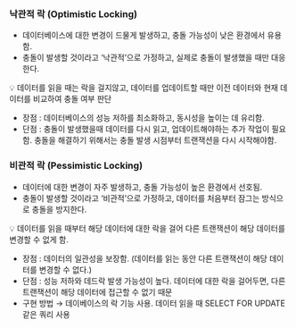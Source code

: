 ### 낙관적 락 (Optimistic Locking)

- 데이터베이스에 대한 변경이 드물게 발생하고, 충돌 가능성이 낮은 환경에서 유용함.
- 충돌이 발생할 것이라고 ‘낙관적’으로 가정하고, 실제로 충돌이 발생했을 때만 대응한다.

<aside>
💡 데이터를 읽을 때는 락을 걸지않고, 데이터를 업데이트할 때만 이전 데이터와 현재 데이터를 비교하여 충돌 여부 판단

</aside>

- 장점 : 데이터베이스의 성능 저하를 최소화하고, 동시성을 높이는 데 유리함.
- 단점 : 충돌이 발생했을때 데이터를 다시 읽고, 업데이트해야하는 추가 작업이 필요함. 충돌을 해결하기 위해서는 충돌 발생 시점부터 트랜잭션을 다시 시작해야함.

### 비관적 락 (Pessimistic Locking)

- 데이터에 대한 변경이 자주 발생하고, 충돌 가능성이 높은 환경에서 선호됨.
- 충돌이 발생할 것이라고 ‘비관적’으로 가정하고, 데이터를 처음부터 잠그는 방식으로 충돌을 방지한다.

<aside>
💡 데이터를 읽을 때부터 해당 데이터에 대한 락을 걸어 다른 트랜잭션이 해당 데이터를 변경할 수 없게 함.

</aside>

- 장점 : 데이터의 일관성을 보장함. (데이터를 읽는 동안 다른 트랜잭션이 해당 데이터를 변경할 수 없다.)
- 단점 : 성능 저하와 데드락 발생 가능성이 높다. 데이터에 대한 락을 걸어두면, 다른 트랜잭션이 해당 데이터에 접근할 수 없기 때문
- 구현 방법 → 데이베이스의 락 기능 사용. 데이터 읽을 때 SELECT FOR UPDATE 같은 쿼리 사용